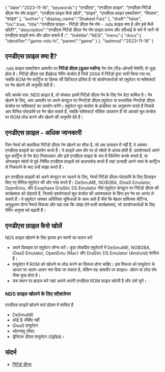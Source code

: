 {
   "date":"2023-11-16",
   "keywords":[
"एनडीएस",
"एनडीएस फ़ाइल",
"एनडीएस निंटेंडो डीएस गेम रॉम फ़ाइल",
"एनडीएस फ़ाइल कैसे खोलें",
"फ़ाइल",
"एनडीएस फ़ाइल एक्सटेंशन",
"विस्तार",
"फ़ाइल"
],
   "author":{
      "display_name":"Shakeel Faiz"
},
   "draft":"false",
   "toc":true,
   "title":"एनडीएस फ़ाइल - निंटेंडो डीएस गेम रॉम - .nds फ़ाइल क्या है और इसे कैसे खोलें?",
   "description":"एनडीएस निंटेंडो डीएस गेम रॉम फ़ाइल प्रारूप और एपीआई के बारे में जानें जो एनडीएस फाइलें बना और खोल सकते हैं।",
   "linktitle":"NDS",
   "menu":{
      "docs":{
         "identifier":"game-nds-hi",
         "parent":"game"
}
},
   "lastmod":"2023-11-16"
}

## एनडीएस फ़ाइल क्या है?

.nds फ़ाइल एक्सटेंशन आमतौर पर **निंटेंडो डीएस (डुअल स्क्रीन)** गेम रोम (रीड-ओनली मेमोरी) से जुड़ा होता है। निंटेंडो डीएस एक हैंडहेल्ड गेमिंग कंसोल है जिसे 2004 में निंटेंडो द्वारा जारी किया गया था; जबकि ROM गेम कार्ट्रिज या डिस्क की डिजिटल प्रतियां हैं जो उपयोगकर्ताओं को एमुलेटर या फ्लैशकार्ट पर गेम खेलने की अनुमति देती हैं।

यदि आपके पास .NDS फ़ाइल है, तो संभवतः इसमें निंटेंडो डीएस गेम के लिए गेम डेटा शामिल है। गेम खेलने के लिए, आप आमतौर पर अपने कंप्यूटर पर निनटेंडो डीएस एमुलेटर या वास्तविक निनटेंडो डीएस कंसोल पर फ्लैशकार्ट का उपयोग करेंगे। एमुलेटर मूल कंसोल के हार्डवेयर का अनुकरण करते हैं जिससे आप विभिन्न प्लेटफ़ॉर्म पर गेम खेल सकते हैं, जबकि फ्लैशकार्ट भौतिक उपकरण हैं जो आपको मूल कंसोल पर ROM लोड करने और खेलने की अनुमति देते हैं।

## एनडीएस फ़ाइल - अधिक जानकारी

जिन गेमर्स को क्लासिक निंटेंडो डीएस गेम खेलने का शौक है, जो अब उत्पादन में नहीं हैं, वे अक्सर एनडीएस फ़ाइलों का उपयोग करते हैं। ये फ़ाइलें आम तौर पर दो स्रोतों से उत्पन्न होती हैं: उपयोगकर्ता अपने मूल कार्ट्रिज से गेम डेटा निकालकर और इसे एनडीएस फ़ाइल के रूप में पैकेजिंग करके बनाते हैं, या ऑनलाइन स्रोतों से पूर्व-निर्मित एनडीएस फ़ाइलों को डाउनलोड करते हैं जहां उत्साही अपने स्वयं के कार्ट्रिज से निकालने के बाद उन्हें साझा करते हैं।

इन एनडीएस फ़ाइलों को अपने कंप्यूटर पर चलाने के लिए, गेमर्स निंटेंडो डीएस प्लेटफ़ॉर्म के लिए डिज़ाइन किए गए विभिन्न एमुलेटर की ओर रुख करते हैं। DeSmuME, NO$GBA, iDeaS Emulator, OpenEmu, और Exophase DraStic DS Emulator जैसे एमुलेटर कंप्यूटर पर निंटेंडो डीएस की कार्यक्षमता को दोहराते हैं, जिससे उपयोगकर्ता मूल कंसोल की आवश्यकता के बिना इन गेम का आनंद ले सकते हैं। ये एमुलेटर अक्सर अतिरिक्त सुविधाओं के साथ आते हैं जैसे कि बेहतर ग्राफिक्स सेटिंग्स, अनुकूलन योग्य गेमप्ले विकल्प और यहां तक कि धोखा देने वाली कार्यक्षमताएं, जो उपयोगकर्ताओं के लिए गेमिंग अनुभव को बढ़ाती हैं।

## एनडीएस फ़ाइल कैसे खोलें

ND5 फ़ाइल खोलने के लिए कृपया इन चरणों का पालन करें

- अपने डिवाइस पर एमुलेटर लॉन्च करें। कुछ लोकप्रिय एमुलेटरों में DeSmuME, NO$GBA, iDeaS Emulator, OpenEmu (Mac) और DraStic DS Emulator (Android) शामिल हैं।
- एम्यूलेटर में ROM को खोलने या लोड करने का विकल्प होना चाहिए। इस विकल्प को एम्यूलेटर के आधार पर अलग-अलग नाम दिया जा सकता है, लेकिन यह आमतौर पर फ़ाइल> ओपन या लोड रॉम जैसा कुछ होता है।
- उस स्थान पर ब्राउज़ करें जहां आपने अपनी एनडीएस ROM फ़ाइल सहेजी है और उसे चुनें।

### ND5 फ़ाइल खोलने के लिए सॉफ़्टवेयर

एनडीएस फ़ाइलें खोलने वाले प्रोग्राम में शामिल हैं

- DeSmuME
- कोई $ जीबीए नहीं
- iDeaS एम्यूलेटर
- ओपनएमु (मैक)
- ड्रेस्टिक डीएस एम्यूलेटर (एंड्रॉइड)।

## संदर्भ
* [निंटेंडो डीएस](https://en.wikipedia.org/wiki/Nintendo_DS)


